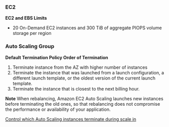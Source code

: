 ### EC2
__EC2 and EBS Limits__  
* 20 On-Demand EC2 instances and 300 TiB of aggregate PIOPS
volume storage per region


### Auto Scaling Group
__Default Termination Policy Order of Termination__  
1. Terminate instance from the AZ with higher number of instances
2. Terminate the instance that was launched from a launch configuration, a different launch template, or the oldest version of the current launch template.
3. Terminate the instance that is closest to the next billing hour.

__Note__
When rebalancing, Amazon EC2 Auto Scaling launches new instances before terminating the old ones, so that rebalancing does not compromise the performance or availability of your application.

[Control which Auto Scaling instances terminate during scale in](https://docs.aws.amazon.com/autoscaling/ec2/userguide/as-instance-termination.html)  
